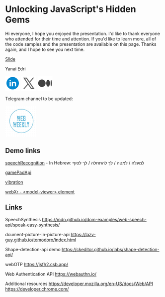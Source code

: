 # Unlocking JavaScript's Hidden Gems

Hi everyone,
I hope you enjoyed the presentation. I'd like to thank everyone who attended for their time and attention.
If you'd like to learn more, all of the code samples and the presentation are available on this page.
Thanks again, and I hope to see you next time.

[Slide](./assets/reversim24Slide.pdf)

Yanai Edri

[![Linkedin](./assets/icons8-linkedin-circled-48.png)]([https://www.linkedin.com/in/yanaiedri/])
[![X(Twitter)](./assets/icons8-twitterx-48.png)]([https://twitter.com/yanaiEdri])
[![Medium](./assets/icons8-medium-48.png)]([https://medium.com/@yedri])

Telegram channel to be updated:

[![WebWeekly](./assets/webWeekly.png)]([https://t.me/webWekkly])

## Demo links

[speechRecognition](./speechRecognition/index.html) - In Hebrew:
למעלה / למטה / לך להתחלה / לך לסוף

[gamePadApi](./gamePadApi/index.html)

[vibration](./vibration/index.html)

[webXr - \<model-viewer\> element](./webXr/index.html)

## Links

SpeechSynthesis
https://mdn.github.io/dom-examples/web-speech-api/speak-easy-synthesis/

dcument-picture-in-picture-api
https://lazy-guy.github.io/tomodoro/index.html

Shape-detection-api demo
https://ckeditor.github.io/labs/shape-detection-api/

webOTP
https://jsfh2.csb.app/

Web Authentication API
https://webauthn.io/

Additional resources
https://developer.mozilla.org/en-US/docs/Web/API
https://developer.chrome.com/
